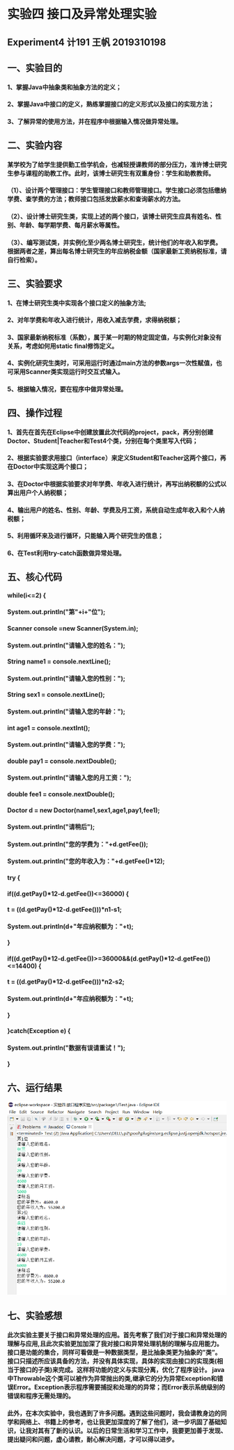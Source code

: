 # 实验四 接口及异常处理实验
## Experiment4 计191 王帆 2019310198
##
## 一、实验目的
#### 1、掌握Java中抽象类和抽象方法的定义； 
#### 2、掌握Java中接口的定义，熟练掌握接口的定义形式以及接口的实现方法；
#### 3、了解异常的使用方法，并在程序中根据输入情况做异常处理。
## 
## 二、实验内容
#### 某学校为了给学生提供勤工俭学机会，也减轻授课教师的部分压力，准许博士研究生参与课程的助教工作。此时，该博士研究生有双重身份：学生和助教教师。
####  （1）、设计两个管理接口：学生管理接口和教师管理接口。学生接口必须包括缴纳学费、查学费的方法；教师接口包括发放薪水和查询薪水的方法。
####  （2）、设计博士研究生类，实现上述的两个接口，该博士研究生应具有姓名、性别、年龄、每学期学费、每月薪水等属性。
####  （3）、编写测试类，并实例化至少两名博士研究生，统计他们的年收入和学费。根据两者之差，算出每名博士研究生的年应纳税金额（国家最新工资纳税标准，请自行检索）。
## 
## 三、实验要求
#### 1、在博士研究生类中实现各个接口定义的抽象方法;
#### 2、对年学费和年收入进行统计，用收入减去学费，求得纳税额；
#### 3、国家最新纳税标准（系数），属于某一时期的特定固定值，与实例化对象没有关系，考虑如何用static  final修饰定义。
#### 4、实例化研究生类时，可采用运行时通过main方法的参数args一次性赋值，也可采用Scanner类实现运行时交互式输入。
#### 5、根据输入情况，要在程序中做异常处理。
## 
## 四、操作过程
#### 1、首先在首先在Eclipse中创建放置此次代码的project，pack，再分别创建Doctor、Student|Teacher和Test4个类，分别在每个类里写入代码；
#### 2、根据实验要求用接口（interface）来定义Student和Teacher这两个接口，再在Doctor中实现这两个接口；
#### 3、在Doctor中根据实验要求对年学费、年收入进行统计，再写出纳税额的公式以算出用户个人纳税额；
#### 4、输出用户的姓名、性别、年龄、学费及月工资，系统自动生成年收入和个人纳税额；
#### 5、利用循环来及进行循环，只能输入两个研究生的信息；
#### 6、在Test利用try-catch函数做异常处理。

## 五、核心代码
#### while(i<=2) {
#### System.out.println("第"+i+"位");
#### 			Scanner console =new Scanner(System.in);
#### 				System.out.println("请输入您的姓名：");
#### 				String name1 = console.nextLine();
#### 				System.out.println("请输入您的性别：");
#### 				String sex1 = console.nextLine();
#### 				System.out.println("请输入您的年龄：");
#### 				int age1 = console.nextInt();
#### 				System.out.println("请输入您的学费：");
#### 				double pay1 = console.nextDouble();
#### 				System.out.println("请输入您的月工资：");
#### 				double fee1 = console.nextDouble();
#### 				Doctor d = new Doctor(name1,sex1,age1,pay1,fee1);
#### 				System.out.println("请稍后");
#### 				System.out.println("您的学费为："+d.getFee());
#### 				System.out.println("您的年收入为："+d.getFee()*12);
#### 				
#### 				try {
#### 				if((d.getPay()*12-d.getFee())<=36000) {
#### 					t = ((d.getPay()*12-d.getFee()))*n1-s1;
#### 							System.out.println(d+"年应纳税额为："+t);
#### 				}
#### 				if((d.getPay()*12-d.getFee())>=36000&&(d.getPay()*12-d.getFee())<=14400) {
#### 					t = ((d.getPay()*12-d.getFee()))*n2-s2;
#### 							System.out.println(d+"年应纳税额为："+t);
#### 				}
#### 			}catch(Exception e) {
#### 				System.out.println("数据有误请重试！");
#### 			}
      
## 六、运行结果
![i](https://github.com/WangFan-WFAA/Experiment4/blob/main/E4%E7%BB%93%E6%9E%9C.png)
## 七、实验感想
#### 此次实验主要关于接口和异常处理的应用。首先考察了我们对于接口和异常处理的理解与应用,且此次实验更加加深了我对接口和异常处理机制的理解与应用能力。接口是功能的集合，同样可看做是一种数据类型，是比抽象类更为抽象的”类”。接口只描述所应该具备的方法，并没有具体实现，具体的实现由接口的实现类(相当于接口的子类)来完成。这样将功能的定义与实现分离，优化了程序设计。 java中Throwable这个类可以被作为异常抛出的类,继承它的分为异常Exception和错误Error。Exception表示程序需要捕捉和处理的的异常；而Error表示系统级别的错误和程序无需处理的。
#### 此外，在本次实验中，我也遇到了许多问题。遇到这些问题时，我会请教身边的同学和网络上、书籍上的参考，也让我更加深度的了解了他们，进一步巩固了基础知识，让我对其有了新的认识。以后的日常生活和学习工作中，我要更加善于发现、提出疑问和问题，虚心请教，耐心解决问题，才可以得以进步。
